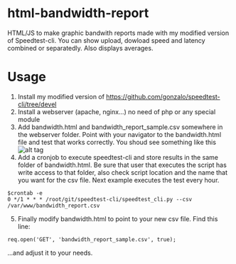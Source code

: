 # html-bandwidth-report
HTML/JS to make graphic bandwith reports made with my modified version of Speedtest-cli. You can show upload, dowload speed and latency combined or separatedly. Also displays averages.

# Usage
1. Install my modified version of https://github.com/gonzalo/speedtest-cli/tree/devel
2. Install a webserver (apache, nginx...) no need of php or any special module
3. Add bandwidth.html and bandwidth_report_sample.csv somewhere in the webserver folder. Point with your navigator to the bandwidth.html file and test that works correctly. You shoud see something like this
![alt tag](https://cloud.githubusercontent.com/assets/57393/8900874/3320bc86-3444-11e5-9612-4ef2dbb0716b.png)
4. Add a cronjob to execute speedtest-cli and store results in the same folder of bandwidth.html. Be sure that user that executes the script has write access to that folder, also check script location and the name that you want for the csv file. Next example executes the test every hour.
```
$crontab -e
0 */1 * * * /root/git/speedtest-cli/speedtest_cli.py --csv /var/www/bandwidth_report.csv
```
5. Finally modify bandwidth.html to point to your new csv file. Find this line:
```
req.open('GET', 'bandwidth_report_sample.csv', true);
```
...and adjust it to your needs.

